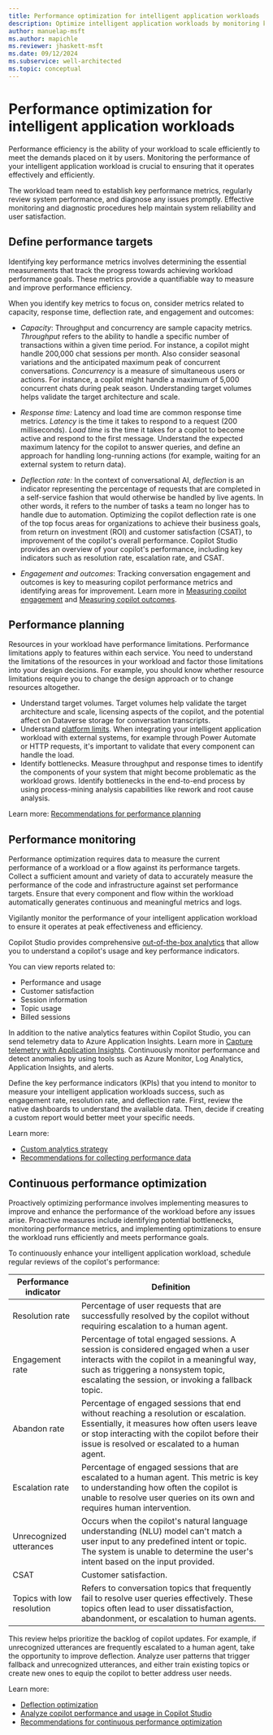 ```yaml
---
title: Performance optimization for intelligent application workloads
description: Optimize intelligent application workloads by monitoring key performance metrics, diagnosing issues promptly, and continuously enhancing efficiency to meet user demands.
author: manuelap-msft
ms.author: mapichle
ms.reviewer: jhaskett-msft
ms.date: 09/12/2024
ms.subservice: well-architected
ms.topic: conceptual
---
```


# Performance optimization for intelligent application workloads

Performance efficiency is the ability of your workload to scale efficiently to meet the demands placed on it by users. Monitoring the performance of your intelligent application workload is crucial to ensuring that it operates effectively and efficiently.

The workload team need to establish key performance metrics, regularly review system performance, and diagnose any issues promptly. Effective monitoring and diagnostic procedures help maintain system reliability and user satisfaction.

## Define performance targets

Identifying key performance metrics involves determining the essential measurements that track the progress towards achieving workload performance goals. These metrics provide a quantifiable way to measure and improve performance efficiency.

When you identify key metrics to focus on, consider metrics related to capacity, response time, deflection rate, and engagement and outcomes:

- _Capacity_: Throughput and concurrency are sample capacity metrics. *Throughput* refers to the ability to handle a specific number of transactions within a given time period. For instance, a copilot might handle 200,000 chat sessions per month. Also consider seasonal variations and the anticipated maximum peak of concurrent conversations. *Concurrency* is a measure of simultaneous users or actions. For instance, a copilot might handle a maximum of 5,000 concurrent chats during peak season. Understanding target volumes helps validate the target architecture and scale. 

- _Response time:_ Latency and load time are common response time metrics. *Latency* is the time it takes to respond to a request (200 milliseconds). *Load time* is the time it takes for a copilot to become active and respond to the first message. Understand the expected maximum latency for the copilot to answer queries, and define an approach for handling long-running actions (for example, waiting for an external system to return data).

- _Deflection rate:_ In the context of conversational AI, *deflection* is an indicator representing the percentage of requests that are completed in a self-service fashion that would otherwise be handled by live agents. In other words, it refers to the number of tasks a team no longer has to handle due to automation. Optimizing the copilot deflection rate is one of the top focus areas for organizations to achieve their business goals, from return on investment (ROI) and customer satisfaction (CSAT), to improvement of the copilot's overall performance. Copilot Studio provides an overview of your copilot's performance, including key indicators such as resolution rate, escalation rate, and CSAT.

- _Engagement and outcomes_: Tracking conversation engagement and outcomes is key to measuring copilot performance metrics and identifying areas for improvement. Learn more in [Measuring copilot engagement](/microsoft-copilot-studio/guidance/measuring-engagement) and [Measuring copilot outcomes](/microsoft-copilot-studio/guidance/measuring-outcomes).

## Performance planning

Resources in your workload have performance limitations. Performance limitations apply to features within each service. You need to understand the limitations of the resources in your workload and factor those limitations into your design decisions. For example, you should know whether resource limitations require you to change the design approach or to change resources altogether.

- Understand target volumes. Target volumes help validate the target architecture and scale, licensing aspects of the copilot, and the potential affect on Dataverse storage for conversation transcripts.
- Understand [platform limits](/microsoft-copilot-studio/requirements-quotas). When integrating your intelligent application workload with external systems, for example through Power Automate or HTTP requests, it's important to validate that every component can handle the load.
- Identify bottlenecks. Measure throughput and response times to identify the components of your system that might become problematic as the workload grows. Identify bottlenecks in the end-to-end process by using process-mining analysis capabilities like rework and root cause analysis.

Learn more: [Recommendations for performance planning](../performance-efficiency/performance-planning.md)

## Performance monitoring

Performance optimization requires data to measure the current performance of a workload or a flow against its performance targets. Collect a sufficient amount and variety of data to accurately measure the performance of the code and infrastructure against set performance targets. Ensure that every component and flow within the workload automatically generates continuous and meaningful metrics and logs.

Vigilantly monitor the performance of your intelligent application workload to ensure it operates at peak effectiveness and efficiency.

Copilot Studio provides comprehensive [out-of-the-box analytics](/microsoft-copilot-studio/analytics-overview) that allow you to understand a copilot's usage and key performance indicators.

You can view reports related to:

- Performance and usage
- Customer satisfaction
- Session information
- Topic usage
- Billed sessions

In addition to the native analytics features within Copilot Studio, you can send telemetry data to Azure Application Insights. Learn more in [Capture telemetry with Application Insights](/microsoft-copilot-studio/advanced-bot-framework-composer-capture-telemetry?tabs=webApp). Continuously monitor performance and detect anomalies by using tools such as Azure Monitor, Log Analytics, Application Insights, and alerts.

Define the key performance indicators (KPIs) that you intend to monitor to measure your intelligent application workloads success, such as engagement rate, resolution rate, and deflection rate. First, review the native dashboards to understand the available data. Then, decide if creating a custom report would better meet your specific needs.

Learn more:

- [Custom analytics strategy](/microsoft-copilot-studio/guidance/custom-analytics-strategy) 
- [Recommendations for collecting performance data](../performance-efficiency/collect-performance-data.md)

## Continuous performance optimization

Proactively optimizing performance involves implementing measures to improve and enhance the performance of the workload before any issues arise. Proactive measures include identifying potential bottlenecks, monitoring performance metrics, and implementing optimizations to ensure the workload runs efficiently and meets performance goals.

To continuously enhance your intelligent application workload, schedule regular reviews of the copilot's performance:

| Performance indicator | Definition |
| --- | --- |
| Resolution rate | Percentage of user requests that are successfully resolved by the copilot without requiring escalation to a human agent. |
| Engagement rate | Percentage of total engaged sessions. A session is considered engaged when a user interacts with the copilot in a meaningful way, such as triggering a nonsystem topic, escalating the session, or invoking a fallback topic. | 
| Abandon rate | Percentage of engaged sessions that end without reaching a resolution or escalation. Essentially, it measures how often users leave or stop interacting with the copilot before their issue is resolved or escalated to a human agent. | 
| Escalation rate | Percentage of engaged sessions that are escalated to a human agent. This metric is key to understanding how often the copilot is unable to resolve user queries on its own and requires human intervention. |
| Unrecognized utterances | Occurs when the copilot's natural language understanding (NLU) model can't match a user input to any predefined intent or topic. The system is unable to determine the user's intent based on the input provided. | 
| CSAT | Customer satisfaction. |
| Topics with low resolution | Refers to conversation topics that frequently fail to resolve user queries effectively. These topics often lead to user dissatisfaction, abandonment, or escalation to human agents. |

This review helps prioritize the backlog of copilot updates. For example, if unrecognized utterances are frequently escalated to a human agent, take the opportunity to improve deflection. Analyze user patterns that trigger fallback and unrecognized utterances, and either train existing topics or create new ones to equip the copilot to better address user needs.

Learn more:

- [Deflection optimization](/microsoft-copilot-studio/guidance/deflection-overview) 
- [Analyze copilot performance and usage in Copilot Studio](/microsoft-copilot-studio/analytics-summary)
- [Recommendations for continuous performance optimization](../performance-efficiency/continuous-performance-optimize.md)
